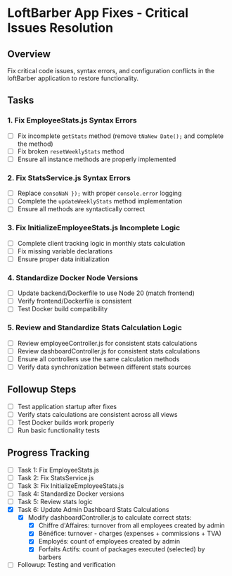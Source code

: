 # LoftBarber App Fixes - Critical Issues Resolution

## Overview
Fix critical code issues, syntax errors, and configuration conflicts in the loftBarber application to restore functionality.

## Tasks

### 1. Fix EmployeeStats.js Syntax Errors
- [ ] Fix incomplete `getStats` method (remove `tNaNew Date();` and complete the method)
- [ ] Fix broken `resetWeeklyStats` method
- [ ] Ensure all instance methods are properly implemented

### 2. Fix StatsService.js Syntax Errors
- [ ] Replace `consoNaN });` with proper `console.error` logging
- [ ] Complete the `updateWeeklyStats` method implementation
- [ ] Ensure all methods are syntactically correct

### 3. Fix InitializeEmployeeStats.js Incomplete Logic
- [ ] Complete client tracking logic in monthly stats calculation
- [ ] Fix missing variable declarations
- [ ] Ensure proper data initialization

### 4. Standardize Docker Node Versions
- [ ] Update backend/Dockerfile to use Node 20 (match frontend)
- [ ] Verify frontend/Dockerfile is consistent
- [ ] Test Docker build compatibility

### 5. Review and Standardize Stats Calculation Logic
- [ ] Review employeeController.js for consistent stats calculations
- [ ] Review dashboardController.js for consistent stats calculations
- [ ] Ensure all controllers use the same calculation methods
- [ ] Verify data synchronization between different stats sources

## Followup Steps
- [ ] Test application startup after fixes
- [ ] Verify stats calculations are consistent across all views
- [ ] Test Docker builds work properly
- [ ] Run basic functionality tests

## Progress Tracking
- [ ] Task 1: Fix EmployeeStats.js
- [ ] Task 2: Fix StatsService.js
- [ ] Task 3: Fix InitializeEmployeeStats.js
- [ ] Task 4: Standardize Docker versions
- [ ] Task 5: Review stats logic
- [x] Task 6: Update Admin Dashboard Stats Calculations
  - [x] Modify dashboardController.js to calculate correct stats:
    - [x] Chiffre d'Affaires: turnover from all employees created by admin
    - [x] Bénéfice: turnover - charges (expenses + commissions + TVA)
    - [x] Employés: count of employees created by admin
    - [x] Forfaits Actifs: count of packages executed (selected) by barbers
- [ ] Followup: Testing and verification
